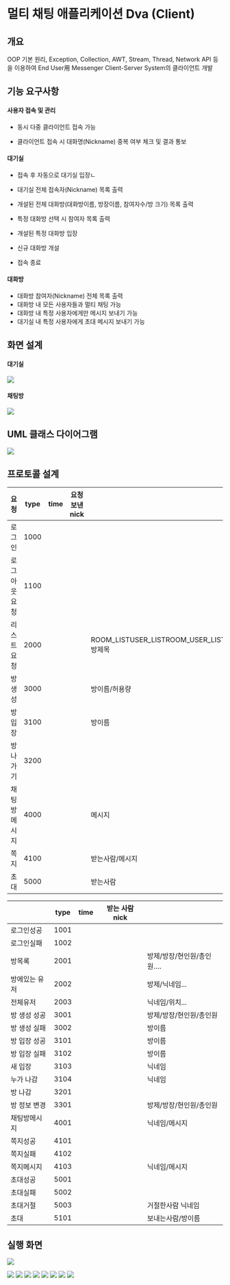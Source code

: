 # 멀티 채팅 애플리케이션 Dva (Client)

## 개요
OOP 기본 원리, Exception, Collection, AWT, Stream, Thread, Network API 등을 이용하여 End User用 Messenger Client-Server System의 클라이언트 개발



## 기능 요구사항

#### 사용자 접속 및 관리

* 동시 다중 클라이언트 접속 가능

* 클라이언트 접속 시 대화명(Nickname) 중복 여부 체크 및 결과 통보

#### 대기실

* 접속 후 자동으로 대기실 입장ㄴ

* 대기실 전체 접속자(Nickname) 목록 출력

* 개설된 전체 대화방(대화방이름, 방장이름, 참여자수/방 크기) 목록 출력

* 특정 대화방 선택 시 참여자 목록 출력

* 개설된 특정 대화방 입장

* 신규 대화방 개설

* 접속 종료

####  대화방

- 대화방 참여자(Nickname) 전체 목록 출력
- 대화방 내 모든 사용자들과 멀티 채팅 가능
- 대화방 내 특정 사용자에게만 메시지 보내기 가능
- 대기실 내 특정 사용자에게 초대 메시지 보내기 가능



## 화면 설계

#### 대기실

![](https://github.com/uyk/HanaTI_Workspace/blob/new/Project_DVA_Client/img/UI_waitingRoom.png?raw=true)



#### 채팅방

![](https://github.com/uyk/HanaTI_Workspace/blob/new/Project_DVA_Client/img/UI_chatingRoom.png?raw=true)



## UML 클래스 다이어그램

![](https://github.com/uyk/HanaTI_Workspace/blob/new/Project_DVA_Client/img/dva_client_uml.jpg?raw=true)

## 프로토콜 설계

| 요청         | type | time | 요청보낸nick |                                         |
| ------------ | ---- | ---- | ------------ | --------------------------------------- |
| 로그인       | 1000 |      |              |                                         |
| 로그아웃요청 | 1100 |      |              |                                         |
| 리스트요청   | 2000 |      |              | ROOM_LISTUSER_LISTROOM_USER_LIST/방제목 |
| 방생성       | 3000 |      |              | 방이름/허용량                           |
| 방입장       | 3100 |      |              | 방이름                                  |
| 방나가기     | 3200 |      |              |                                         |
| 채팅방메시지 | 4000 |      |              | 메시지                                  |
| 쪽지         | 4100 |      |              | 받는사람/메시지                         |
| 초대         | 5000 |      |              | 받는사람                                |



|               | type | time | 받는 사람 nick |                           |
| ------------- | ---- | ---- | -------------- | ------------------------- |
| 로그인성공    | 1001 |      |                |                           |
| 로그인실패    | 1002 |      |                |                           |
| 방목록        | 2001 |      |                | 방제/방장/현인원/총인원…. |
| 방에있는 유저 | 2002 |      |                | 방제/닉네임...            |
| 전체유저      | 2003 |      |                | 닉네임/위치...            |
| 방 생성 성공  | 3001 |      |                | 방제/방장/현인원/총인원   |
| 방 생성 실패  | 3002 |      |                | 방이름                    |
| 방 입장 성공  | 3101 |      |                | 방이름                    |
| 방 입장 실패  | 3102 |      |                | 방이름                    |
| 새 입장       | 3103 |      |                | 닉네임                    |
| 누가 나감     | 3104 |      |                | 닉네임                    |
| 방 나감       | 3201 |      |                |                           |
| 방 정보 변경  | 3301 |      |                | 방제/방장/현인원/총인원   |
| 채팅방메시지  | 4001 |      |                | 닉네임/메시지             |
| 쪽지성공      | 4101 |      |                |                           |
| 쪽지실패      | 4102 |      |                |                           |
| 쪽지메시지    | 4103 |      |                | 닉네임/메시지             |
| 초대성공      | 5001 |      |                |                           |
| 초대실패      | 5002 |      |                |                           |
| 초대거절      | 5003 |      |                | 거절한사람 닉네임         |
| 초대          | 5101 |      |                | 보내는사람/방이름         |

## 실행 화면

![](https://github.com/uyk/HanaTI_Workspace/blob/new/Project_DVA_Client/img/01.png?raw=true)

![](https://github.com/uyk/HanaTI_Workspace/blob/new/Project_DVA_Client/img/05.png?raw=true)
![](https://github.com/uyk/HanaTI_Workspace/blob/new/Project_DVA_Client/img/07.png?raw=true)
![](https://github.com/uyk/HanaTI_Workspace/blob/new/Project_DVA_Client/img/08.png?raw=true)
![](https://github.com/uyk/HanaTI_Workspace/blob/new/Project_DVA_Client/img/09.png?raw=true)
![](https://github.com/uyk/HanaTI_Workspace/blob/new/Project_DVA_Client/img/11.png?raw=true)
![](https://github.com/uyk/HanaTI_Workspace/blob/new/Project_DVA_Client/img/12.png?raw=true)
![](https://github.com/uyk/HanaTI_Workspace/blob/new/Project_DVA_Client/img/13.png?raw=true)
![](https://github.com/uyk/HanaTI_Workspace/blob/new/Project_DVA_Client/img/14.png?raw=true)